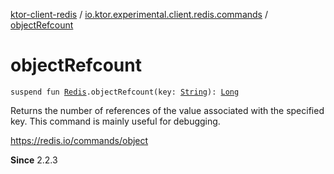 [ktor-client-redis](../index.md) / [io.ktor.experimental.client.redis.commands](index.md) / [objectRefcount](./object-refcount.md)

# objectRefcount

`suspend fun `[`Redis`](../io.ktor.experimental.client.redis/-redis/index.md)`.objectRefcount(key: `[`String`](https://kotlinlang.org/api/latest/jvm/stdlib/kotlin/-string/index.html)`): `[`Long`](https://kotlinlang.org/api/latest/jvm/stdlib/kotlin/-long/index.html)

Returns the number of references of the value associated with the specified key.
This command is mainly useful for debugging.

https://redis.io/commands/object

**Since**
2.2.3

